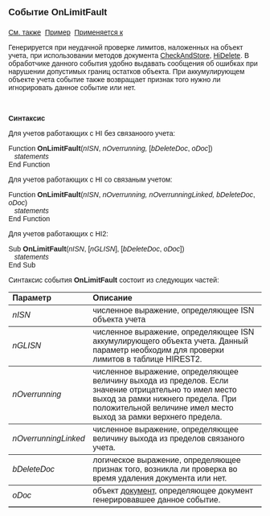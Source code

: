 ﻿<html>
<head>
<title>Системное событие OnLimitFault</title>
</head>

<body>

<p><font size="4" face="Arial"><strong>Событие OnLimitFault<br>
<br>
</strong></font><font face="Arial"><a href="../scriptstproced.html">См. 
также</a>&nbsp; <u>Пример</u>&nbsp; <a href="../Defs/Accounting.html">Применяется 
к</a></font></p>

<p class="label"><font face="Arial">Генерируется при неудачной 
проверке лимитов, наложенных на объект учета, при использовании методов 
документа <a
href="../Functions/ASDOC/CheckAndStore.html">CheckAndStore</a>, <a
href="../Functions/ASDOC/HiDelete.html">HiDelete</a>. В обработчике данного 
события удобно выдавать сообщения об ошибках при нарушении допустимых границ 
остатков объекта. При аккумулирующем объекте учета событие также возвращает 
признак того нужно ли игнорировать данное событие или нет.</font></p>

<p class="label">&nbsp;</p>

<p class="label"><font face="Arial"><b>Синтаксис</b></font></p>

<p class="label"><font face="Arial">Для учетов работaющиx с HI без связаноого 
учета:</font></p>

<p><font face="Arial">Function <strong>OnLimitFault</strong>(<em>nISN</em>,
<i>nOverrunning, </i>[<i>bDeleteDoc</i>, <i>oDoc</i>])<br>
<em>&nbsp;&nbsp; statements</em><br>
End Function</font></p>

<p class="label"><font face="Arial">Для учетов работaющиx с HI со связаным 
учетом:</font></p>

<p><font face="Arial">Function <strong>OnLimitFault</strong>(<em>nISN</em>,
<i>nOverrunning, nOverrunningLinked, bDeleteDoc</i>, <i>oDoc</i>)<br>
<em>&nbsp;&nbsp; statements</em><br>
End Function</font></p>

<p><font face="Arial">Для учетов работaющиx с HI2:</font></p>

<p><font face="Arial">Sub <strong>OnLimitFault</strong>(<em>nISN</em>, 
[<em>nGLISN</em>], [<i>bDeleteDoc</i>, <i>oDoc</i>])<br>
<em>&nbsp;&nbsp; statements</em><br>
End Sub</font></p>

<p><font face="Arial">Синтаксис события <strong>OnLimitFault</strong>
состоит из следующих частей:</font></p>

<table border="1" cellPadding="5" cols="2" frame="below" rules="rows">
<TBODY>
  <tr vAlign="top">
    <td class="label" width="29%"><font face="Arial"><b>Параметр</b></font></td>
    <td class="label" width="71%"><font face="Arial"><strong>Описание</strong></font></td>
  </tr>
  <tr>
    <td width="29%"><em><font face="Arial">nISN</font></em></td>
    <td width="71%"><font face="Arial">численное выражение, 
	определяющее ISN объекта учета</font></td>
  </tr>
  <tr>
    <td width="29%"><em><font face="Arial">nGLISN</font></em></td>
    <td width="71%"><font face="Arial">численное выражение, 
	определяющее ISN аккумулирующего объекта учета. Данный параметр необходим 
	для проверки лимитов в таблице HIREST2.</font></td>
  </tr>
    <tr>
    <td width="29%"><font face="Arial"><i>nOverrunning</i></font></td>
    <td width="71%"><font face="Arial">численное выражение, 
	определяющее величину выхода из пределов. Если значение отрицательно то имел 
	место выход за рамки нижнего прeдела. При положительной величине имел место 
	выход за рамки верхнего прeдела. </font></td>
    </tr>
  <tr>
    <td width="29%"><font face="Arial">
<i>nOverrunningLinked</i></font></td>
    <td width="71%"><font face="Arial">численное выражение, 
	определяющее величину выхода из пределов связаного учета.</font></td>
  </tr>
  <tr>
    <td width="29%"><i><font face="Arial">bDeleteDoc</font></i></td>
    <td width="71%"><font face="Arial">логическое выражение, 
	определяющее признак того, возникла ли проверка во время удаления документа 
	или нет. </font></td>
  </tr>
  <tr>
    <td width="29%"><i><font face="Arial">oDoc</font></i></td>
    <td width="71%"><font face="Arial">объект
    <a href="../Functions/Asdoc.html">документ</a>, определяющее документ 
	генерировавшее данное событие.</font></td>
  </tr>
</table>
</body>
</html>
